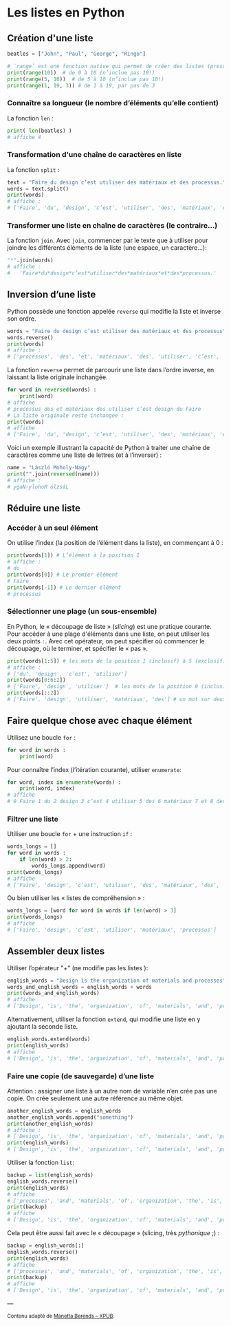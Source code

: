 # Les listes en Python 
    

## Création d'une liste
```python
beatles = ["John", "Paul", "George", "Ringo"]

# `range` est une fonction native qui permet de créer des listes (presque) à partir de nombres 
print(range(10))  # de 0 à 10 (n’inclue pas 10!)
print(range(5, 10))  # de 5 à 10 (n’inclue pas 10!)
print(range(1, 19, 3)) # de 1 à 19, par pas de 3
```

### Connaître sa longueur (le nombre d’éléments qu’elle contient)
La fonction `len` : 
```python
print( len(beatles) )
# affiche 4
```

### Transformation d'une chaîne de caractères en liste

La fonction `split` : 
```python
text = "Faire du design c’est utiliser des matériaux et des processus."
words = text.split()
print(words)
# affiche :
# ['Faire', 'du', 'design', 'c’est', 'utiliser', 'des', 'matériaux', 'et', 'des', 'processus.']
```

### Transformer une liste en chaîne de caractères (le contraire…)

La fonction `join`. Avec `join`, commencer par le texte que à utiliser pour joindre les différents éléments de la liste (une espace, un caractère…):

```python
"*".join(words)
# affiche :
#   'Faire*du*design*c’est*utiliser*des*matériaux*et*des*processus.'
```

## Inversion d’une liste

Python possède une fonction appelée `reverse` qui modifie la liste et inverse son ordre.

```python
words = "Faire du design c’est utiliser des matériaux et des processus".split()
words.reverse()
print(words)
# affiche :
# ['processus', 'des', 'et', 'matériaux', 'des', 'utiliser', 'c’est', 'design', 'du', 'Faire']
```
La fonction `reverse` permet de parcourir une liste dans l’ordre inverse, en laissant la liste originale inchangée.

```python
for word in reversed(words) :
    print(word)
# affiche
# processus des et matériaux des utiliser c’est design du Faire
# La liste originale reste inchangée :
print(words)
# affiche 
# ['Faire', 'du', 'design', 'c’est', 'utiliser', 'des', 'matériaux', 'et', 'des', 'processus']
```

Voici un exemple illustrant la capacité de Python à traiter une chaîne de caractères comme une liste de lettres (et à l’inverser) :

```python
name = "László Moholy-Nagy"
print("".join(reversed(name)))
# affiche :
# ygaN-ylohoM ólzsáL
```

## Réduire une liste

### Accéder à un seul élément
On utilise l’index (la position de l’élément dans la liste), en commençant à 0 : 
```python
print(words[1]) # L’élément à la position 1
# affiche :
# du
print(words[0]) # Le premier élément
# Faire
print(words[-1]) # Le dernier élément
# processus
```

### Sélectionner une plage (un sous-ensemble)
En Python, le « découpage de liste » (_slicing_) est une pratique courante. Pour accéder à une plage d'éléments dans une liste, on peut utiliser les deux points `:`.
Avec cet opérateur, on peut spécifier où commencer le découpage, où le terminer, et spécifier le « pas ». 

```python
print(words[1:5]) # les mots de la position 1 (inclusif) à 5 (exclusif)
# affiche :
# ['du', 'design', 'c’est', 'utiliser']
print(words[0:6:2])
# ['Faire', 'design', 'utiliser']  # les mots de la position 0 (inclusif) à 6 (exclusif), tous les deux mots
print(words[::2])
# ['Faire', 'design', 'utiliser', 'matériaux', 'des'] # un mot sur deux
```

## Faire quelque chose avec chaque élément

Utilisez une boucle `for` :

```python
for word in words :
    print(word)
```

Pour connaître l’index (l’itération courante), utiliser `enumerate`:

```python
for word, index in enumerate(words) :
    print(word, index)
# affiche
# 0 Faire 1 du 2 design 3 c’est 4 utiliser 5 des 6 matériaux 7 et 8 des 9 processus

```

### Filtrer une liste
Utiliser une boucle `for` + une instruction `if` :
```python
words_longs = []
for word in words :
    if len(word) > 2:
        words_longs.append(word)
print(words_longs)
# affiche 
# ['Faire', 'design', 'c’est', 'utiliser', 'des', 'matériaux', 'des', 'processus']
```
Ou bien utiliser les « listes de compréhension » :
```python
words_longs = [word for word in words if len(word) > 3]
print(words_longs)
# affiche 
# ['Faire', 'design', 'c’est', 'utiliser', 'matériaux', 'processus']
```

## Assembler deux listes
Utiliser l’opérateur "+" (ne modifie pas les listes ):
```python
english_words = "Design is the organization of materials and processes".split()
words_and_english_words = english_words + words
print(words_and_english_words)
# affiche 
# ['Design', 'is', 'the', 'organization', 'of', 'materials', 'and', 'processes', 'Faire', 'du', 'design', 'c’est', 'utiliser', 'des', 'matériaux', 'et', 'des', 'processus']
```


Alternativement, utiliser la fonction `extend`, qui modifie une liste en y ajoutant la seconde liste.
```python
english_words.extend(words)
print(english_words)
# affiche 
# ['Design', 'is', 'the', 'organization', 'of', 'materials', 'and', 'processes', 'Faire', 'du', 'design', 'c’est', 'utiliser', 'des', 'matériaux', 'et', 'des', 'processus']
```


### Faire une copie (de sauvegarde) d’une liste

Attention : assigner une liste à un autre nom de variable n’en crée pas une copie. On crée seulement une autre référence au même objet.
```python
another_english_words = english_words
another_english_words.append("something")
print(another_english_words)
# affiche :
# ['Design', 'is', 'the', 'organization', 'of', 'materials', 'and', 'processes', 'something']
print(english_words)
# ['Design', 'is', 'the', 'organization', 'of', 'materials', 'and', 'processes', 'something']

```

Utiliser la fonction `list`:

```python
backup = list(english_words)
english_words.reverse()
print(english_words)
# affiche
# ['processes', 'and', 'materials', 'of', 'organization', 'the', 'is', 'Design']
print(backup)
# affiche
# ['Design', 'is', 'the', 'organization', 'of', 'materials', 'and', 'processes']
```

Cela peut être aussi fait avec le « découpage » (slicing, très _pythonique_ ;) :

```python
backup = english_words[:]
english_words.reverse()
print(english_words)
# affiche
# ['processes', 'and', 'materials', 'of', 'organization', 'the', 'is', 'Design']
print(backup)
# affiche
# ['Design', 'is', 'the', 'organization', 'of', 'materials', 'and', 'processes']
```


—

<small>Contenu adapté de [Manetta Berends – XPUB](https://pzwiki.wdka.nl/mediadesign/ListBasics).</small>
